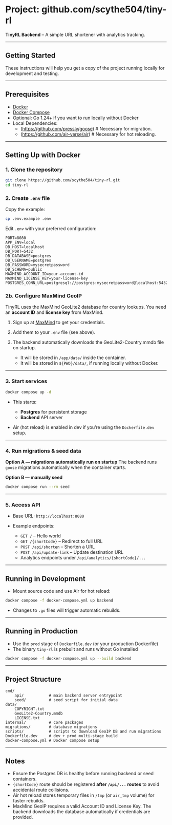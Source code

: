 # Project: github.com/scythe504/tiny-rl

**TinyRL Backend** – A simple URL shortener with analytics tracking.

---

## Getting Started

These instructions will help you get a copy of the project running locally for development and testing.

---

## Prerequisites

* [Docker](https://www.docker.com/get-started)
* [Docker Compose](https://docs.docker.com/compose/install/)
* Optional: Go 1.24+ if you want to run locally without Docker
* Local Dependencies: 
  - (https://github.com/pressly/goose) # Necessary for migration.
  - (https://github.com/air-verse/air) # Necessary for hot reloading.

---

## Setting Up with Docker

### 1. Clone the repository

```bash
git clone https://github.com/scythe504/tiny-rl.git
cd tiny-rl
````

### 2. Create `.env` file

Copy the example:

```bash
cp .env.example .env
```

Edit `.env` with your preferred configuration:

```dotenv
PORT=8080
APP_ENV=local
DB_HOST=localhost
DB_PORT=5432
DB_DATABASE=postgres
DB_USERNAME=postgres
DB_PASSWORD=mysecretpassword
DB_SCHEMA=public
MAXMIND_ACCOUNT_ID=your-account-id
MAXMIND_LICENSE_KEY=your-license-key
POSTGRES_CONN_URL=postgresql://postgres:mysecretpassword@localhost:5432/postgres
```

### 2b. Configure MaxMind GeoIP

TinyRL uses the MaxMind GeoLite2 database for country lookups. You need an **account ID** and **license key** from MaxMind.

1. Sign up at [MaxMind](https://www.maxmind.com/en/geolite2/signup) to get your credentials.
2. Add them to your `.env` file (see above).
3. The backend automatically downloads the GeoLite2-Country.mmdb file on startup.

   * It will be stored in `/app/data/` inside the container.
   * It will be stored in `${PWD}/data/`, if running locally without Docker.

---

### 3. Start services

```bash
docker compose up -d
```

* This starts:

  * **Postgres** for persistent storage
  * **Backend** API server
* Air (hot reload) is enabled in dev if you’re using the `Dockerfile.dev` setup.

---

### 4. Run migrations & seed data

**Option A — migrations automatically run on startup**
The backend runs `goose` migrations automatically when the container starts.

**Option B — manually seed**

```bash
docker compose run --rm seed
```

---

### 5. Access API

* Base URL: `http://localhost:8080`
* Example endpoints:

  * `GET /` – Hello world
  * `GET /{shortCode}` – Redirect to full URL
  * `POST /api/shorten` – Shorten a URL
  * `POST /api/update-link` – Update destination URL
  * Analytics endpoints under `/api/analytics/{shortCode}/...`

---

## Running in Development

* Mount source code and use Air for hot reload:

```bash
docker compose -f docker-compose.yml up backend
```

* Changes to `.go` files will trigger automatic rebuilds.

---

## Running in Production

* Use the `prod` stage of `Dockerfile.dev` (or your production Dockerfile)
* The binary `tiny-rl` is prebuilt and runs without Go installed

```bash
docker compose -f docker-compose.yml up --build backend
```

---

## Project Structure

```
cmd/
    api/           # main backend server entrypoint
    seed/          # seed script for initial data
data/
    COPYRIGHT.txt
    GeoLite2-Country.mmdb
    LICENSE.txt
internal/          # core packages
migrations/        # database migrations
scripts/           # scripts to download GeoIP DB and run migrations
Dockerfile.dev     # dev + prod multi-stage build
docker-compose.yml # Docker compose setup
```

---

## Notes

* Ensure the Postgres DB is healthy before running backend or seed containers.
* `{shortCode}` route should be registered **after `/api/...` routes** to avoid accidental route collisions.
* Air hot reload stores temporary files in `/tmp` (or `air_tmp` volume) for faster rebuilds.
* MaxMind GeoIP requires a valid Account ID and License Key. The backend downloads the database automatically if credentials are provided.